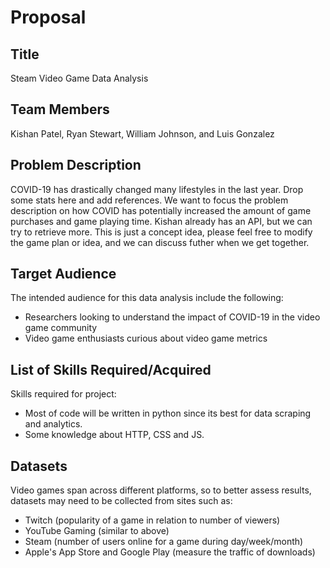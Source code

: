 # Proposal

## Title
Steam Video Game Data Analysis

## Team Members
Kishan Patel, Ryan Stewart, William Johnson, and Luis Gonzalez 

## Problem Description
COVID-19 has drastically changed many lifestyles in the last year. Drop some stats here and add references. We want to focus the problem description on how COVID has potentially increased the amount of game purchases and game playing time. Kishan already has an API, but we can try to retrieve more. This is just a concept idea, please feel free to modify the game plan or idea, and we can discuss futher when we get together. 

## Target Audience
The intended audience for this data analysis include the following:
- Researchers looking to understand the impact of COVID-19 in the video game community
- Video game enthusiasts curious about video game metrics

## List of Skills Required/Acquired
Skills required for project:
- Most of code will be written in python since its best for data scraping and analytics.
- Some knowledge about HTTP, CSS and JS.

## Datasets
Video games span across different platforms, so to better assess results, datasets may need to be collected from sites such as:
- Twitch (popularity of a game in relation to number of viewers)
- YouTube Gaming (similar to above)
- Steam (number of users online for a game during day/week/month)
- Apple's App Store and Google Play (measure the traffic of downloads)

<!--
Some questions for video game analysis:
- Did certain video game genres increase due to the pandemic (e.g. the activity of online social and simulation games with popularity of games such as Animal Crossing and Among Us)?
- Did certain video game genres decline due to the pandemic (e.g. genres tied to eSports and other game tournaments being affected by the pandemic)?
- Are the games being analyzed only coming from Steam? What about console games and mobile games?
-->
